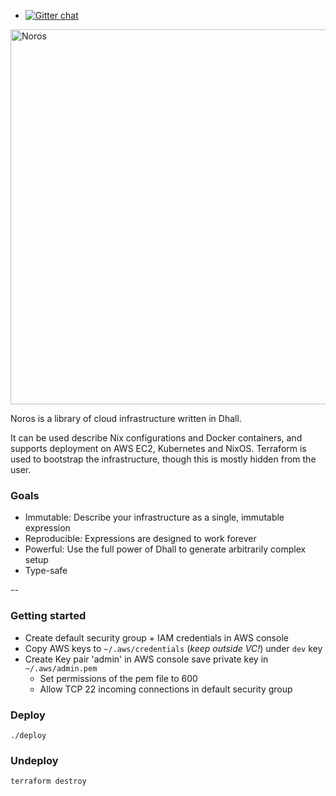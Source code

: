 - [![Gitter chat](https://badges.gitter.im/hashicorp-terraform/Lobby.png)](https://gitter.im/hashicorp-terraform/Lobby)

<img alt="Noros" src="https://dl.dropboxusercontent.com/s/aig30sypi5avyul/noros_logo.png" width="600">

Noros is a library of cloud infrastructure written in Dhall. 

It can be used describe Nix configurations and Docker containers, and supports deployment on AWS EC2, Kubernetes and NixOS. Terraform is used to bootstrap the infrastructure, though this is mostly hidden from the user.


### Goals
- Immutable: Describe your infrastructure as a single, immutable expression
- Reproducible: Expressions are designed to work forever
- Powerful: Use the full power of Dhall to generate arbitrarily complex setup
- Type-safe

--

### Getting started

- Create default security group + IAM credentials in AWS console
- Copy AWS keys to `~/.aws/credentials` (*keep outside VC!*) under `dev` key
- Create Key pair 'admin' in AWS console save private key in `~/.aws/admin.pem`
  - Set permissions of the pem file to 600
  - Allow TCP 22 incoming connections in default security group

### Deploy

    ./deploy

### Undeploy

    terraform destroy
